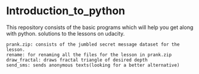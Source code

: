 # Introduction_to_python

This repository consists of the basic programs which will help you get along with python.
solutions to the lessons on udacity.

    prank.zip: consists of the jumbled secret message dataset for the lesson.
    rename: for renaming all the files for the lesson in prank.zip
    draw_fractal: draws fractal triangle of desired depth
    send_sms: sends anonymous texts(looking for a better alternative)


